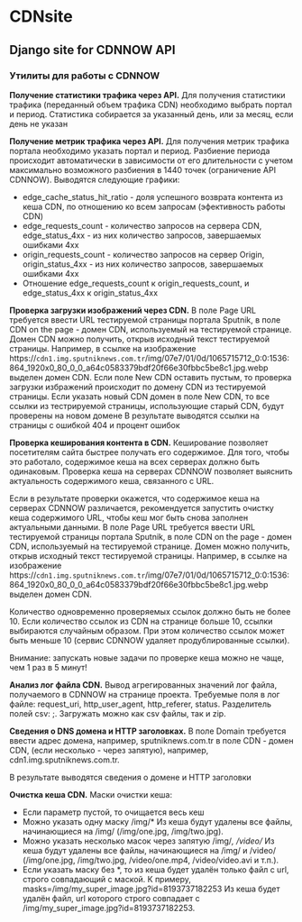 # CDNsite
## Django site for CDNNOW API
### Утилиты для работы с CDNNOW
**Получение статистики трафика через API.** Для получения статистики трафика (переданный объем трафика CDN) необходимо выбрать портал и период. 
Статистика собирается за указанный день, или за месяц, если день не указан

**Получение метрик трафика через API.** Для получения метрик трафика портала необходимо указать портал и период. 
Разбиение периода происходит автоматически в зависимости от его длительности с учетом максимально возможного разбиения в 1440 точек (ограничение API CDNNOW). Выводятся следующие графики:
- edge_cache_status_hit_ratio - доля успешного возврата контента из кеша CDN, по отношению ко всем запросам (эфективность работы CDN)
- edge_requests_count - количество запросов на сервера CDN, edge_status_4xx - из них количество запросов, завершаемых ошибками 4хх
- origin_requests_count - количество запросов на сервер Origin, origin_status_4xx - из них количество запросов, завершаемых ошибками 4хх
- Отношение edge_requests_count к origin_requests_count, и edge_status_4xx к origin_status_4xx

**Проверка загрузки изображений через CDN.** В поле Page URL требуется ввести URL тестируемой страницы портала Sputnik, в поле CDN on the page - домен CDN, используемый на тестируемой странице. 
Домен CDN можно получить, открыв исходный текст тестируемой страницы. Например, 
в ссылке на изображение https://`cdn1.img.sputniknews.com.tr`/img/07e7/01/0d/1065715712_0:0:1536:864_1920x0_80_0_0_a64c0583379bdf20f66e30fbbc5be8c1.jpg.webp выделен домен CDN.
Если поле New CDN оставить пустым, то проверка загрузки избражений происходит по домену CDN из тестируемой страницы. 
Если указать новый CDN домен в поле New CDN, то все ссылки из тестрируемой страницы, использующие старый CDN, будут проверены на новом домене
В результате выводятся ссылки на страницы с ошибкой 404 и процент ошибок

**Проверка кеширования контента в CDN.** Кеширование позволяет посетителям сайта быстрее получать его содержимое. 
Для того, чтобы это работало, содержимое кеша на всех серверах должно быть одинаковым. 
Проверка кеша на серверах CDNNOW позволяет выяснить актуальность содержимого кеша, связанного с URL.

Если в результате проверки окажется, что содержимое кеша на серверах CDNNOW различается, рекомендуется запустить очистку кеша содержимого URL, 
чтобы кеш мог быть снова заполнен актуальными данными. 
В поле Page URL требуется ввести URL тестируемой страницы портала Sputnik, в поле CDN on the page - домен CDN, используемый на тестируемой странице. 
Домен можно получить, открыв исходный текст тестируемой страницы. 
Например, в ссылке на изображение https://`cdn1.img.sputniknews.com.tr`/img/07e7/01/0d/1065715712_0:0:1536:864_1920x0_80_0_0_a64c0583379bdf20f66e30fbbc5be8c1.jpg.webp выделен домен CDN.

Количество одновременно проверяемых ссылок должно быть не более 10. Если количество ссылок из CDN на странице больше 10, ссылки выбираются случайным образом. 
При этом количество ссылок может быть меньше 10 (сервис CDNNOW удаляет продублированные ссылки).

Внимание: запускать новые задачи по проверке кеша можно не чаще, чем 1 раз в 5 минут!

**Анализ лог файла CDN.** Вывод агрегированных значений лог файла, получаемого в CDNNOW на странице проекта. Требуемые поля в лог файле: request_uri, http_user_agent, http_referer, status. 
Разделитель полей csv: ;. Загружать можно как csv файлы, так и zip.

**Сведения о DNS домена и HTTP заголовках.** В поле Domain требуется ввести адрес домена, например, sputniknews.com.tr в поле CDN - домен CDN, (если несколько - через запятую), 
например, cdn1.img.sputniknews.com.tr.

В результате выводятся сведения о домене и HTTP заголовки

**Очистка кеша CDN.** Маски очистки кеша:
- Если параметр пустой, то очищается весь кеш
- Можно указать одну маску /img/* Из кеша будут удалены все файлы, начинающиеся на /img/ (/img/one.jpg, /img/two.jpg).
- Можно указать несколько масок через запятую /img/*, /video/* Из кеша будут удалены все файлы, начинающиеся на /img/ и /video/
  (/img/one.jpg, /img/two.jpg, /video/one.mp4, /video/video.avi и т.п.).
- Если указать маску без *, то из кеша будет удалён только файл с url, строго совпадающий с маской. К примеру, masks=/img/my_super_image.jpg?id=8193737182253
  Из кеша будет удалён файл, url которого строго совпадает с /img/my_super_image.jpg?id=8193737182253.
